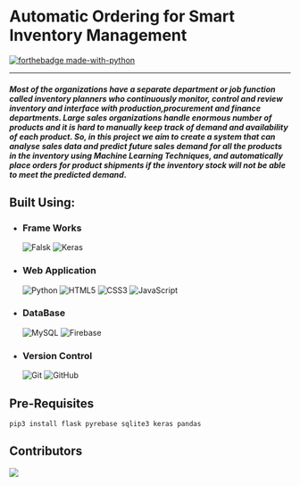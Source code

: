 # Automatic Ordering for Smart Inventory Management
[![forthebadge made-with-python](http://ForTheBadge.com/images/badges/made-with-python.svg)](https://www.python.org/)
___
#### _Most of the organizations have a separate department or job function called inventory planners who continuously monitor, control and review inventory and interface with production,procurement and finance departments. Large sales organizations handle enormous number of products and it is hard to manually keep track of demand and availability of each product. So, in this project we aim to create a system that can analyse sales data and predict future sales demand for all the products in the inventory using Machine Learning Techniques, and automatically place orders for product shipments if the inventory stock will not be able to meet the predicted demand_.

## Built Using: 
* ### Frame Works
    <img alt="Falsk" src="https://img.shields.io/badge/Flask-000000?style=for-the-badge&logo=flask&logoColor=white"/>
    <img alt="Keras" src="https://img.shields.io/badge/Keras-D00000?style=for-the-badge&logo=Keras&logoColor=white"/>
* ### Web Application
    <img alt="Python" src="https://img.shields.io/badge/Python-3776AB?style=for-the-badge&logo=python&logoColor=white"/>
    <img alt="HTML5" src="https://img.shields.io/badge/html5%20-%23E34F26.svg?&style=for-the-badge&logo=html5&logoColor=white"/>
    <img alt="CSS3" src="https://img.shields.io/badge/css3%20-%231572B6.svg?&style=for-the-badge&logo=css3&logoColor=white"/>
    <img alt="JavaScript" src="https://img.shields.io/badge/JavaScript-F7DF1E?style=for-the-badge&logo=javascript&logoColor=black"/>
* ### DataBase
    <img alt="MySQL" src="https://img.shields.io/badge/mysql-%2300f.svg?&style=for-the-badge&logo=mysql&logoColor=white"/>
    <img alt="Firebase" src="https://img.shields.io/badge/firebase-ffca28?style=for-the-badge&logo=firebase&logoColor=black"/>
* ### Version Control
    <img alt="Git" src="https://img.shields.io/badge/git%20-%23F05033.svg?&style=for-the-badge&logo=git&logoColor=white"/>
    <img alt="GitHub" src="https://img.shields.io/badge/github%20-%23121011.svg?&style=for-the-badge&logo=github&logoColor=white"/>

## Pre-Requisites
```
pip3 install flask pyrebase sqlite3 keras pandas
```
## Contributors
<a href = "https://github.com/sanathkumar06/automatic_ordering_system/contributors">
  <img src = "https://contrib.rocks/image?repo = sanathkumar06/automatic_ordering_system"/>
</a>
